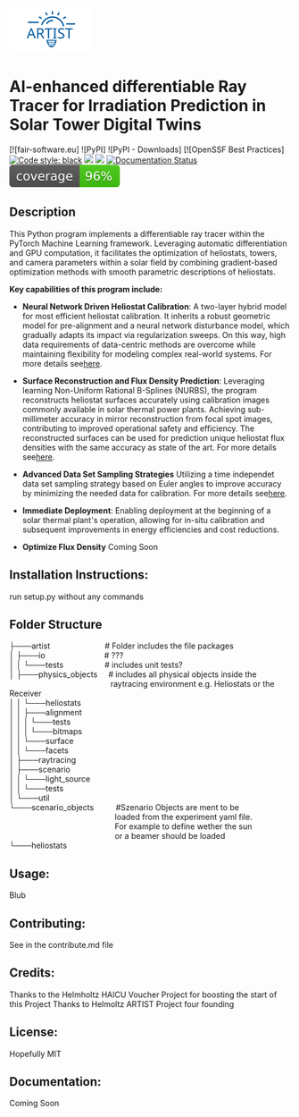 ![ARTIST Logo](logo.svg)

# AI-enhanced differentiable Ray Tracer for Irradiation Prediction in Solar Tower Digital Twins

[![fair-software.eu]
![PyPI]
![PyPI - Downloads]
[![OpenSSF Best Practices]
[![Code style: black](https://img.shields.io/badge/code%20style-black-000000.svg)](https://github.com/psf/black)
[![](https://img.shields.io/badge/Python-3.6+-blue.svg)](https://www.python.org/downloads/)
[![](https://img.shields.io/badge/Contact-max.pargmann%40dlr.de-orange)](mailto:max.pargmann@dlr.de)
[![Documentation Status](https://readthedocs.org/projects/propulate/badge/?version=latest)](https://propulate.readthedocs.io/en/latest/?badge=latest)
![](./coverage.svg)

## Description

This Python program implements a differentiable ray tracer within the PyTorch Machine Learning framework. Leveraging automatic differentiation and GPU computation, it facilitates the optimization of heliostats, towers, and camera parameters within a solar field by combining gradient-based optimization methods with smooth parametric descriptions of heliostats.

**Key capabilities of this program include:**

- **Neural Network Driven Heliostat Calibration**: A two-layer hybrid model for most efficient heliostat calibration. It inherits a robust geometric model for pre-alignment and a neural network disturbance model, which gradually adapts its impact via regularization sweeps. On this way, high data requirements of data-centric methods are overcome while maintaining flexibility for modeling complex real-world systems. For more details see[here](https://doi.org/10.1016/j.solener.2023.111962).  

- **Surface Reconstruction and Flux Density Prediction**: Leveraging learning Non-Uniform Rational B-Splines (NURBS), the program reconstructs heliostat surfaces accurately using calibration images commonly available in solar thermal power plants. Achieving sub-millimeter accuracy in mirror reconstruction from focal spot images, contributing to improved operational safety and efficiency. The reconstructed surfaces can be used for prediction unique heliostat flux densities with the same accuracy as state of the art. For more details see[here](https://doi.org/10.21203/rs.3.rs-2554998/v1).

- **Advanced Data Set Sampling Strategies** Utilizing a time independet data set sampling strategy based on Euler angles to improve accuracy by minimizing the needed data for calibration. For more details see[here](https://doi.org/10.21203/rs.3.rs-2898838/v1).

- **Immediate Deployment**: Enabling deployment at the beginning of a solar thermal plant's operation, allowing for in-situ calibration and subsequent improvements in energy efficiencies and cost reductions.

- **Optimize Flux Density** Coming Soon


## Installation Instructions: 
run setup.py without any commands

## Folder Structure
├───artist&emsp;&emsp;&emsp;&emsp;&emsp;&emsp;&emsp;# Folder includes the file packages                   \
│   ├───io&nbsp;&nbsp;&emsp;&emsp;&emsp;&emsp;&emsp;&emsp;&emsp;# ???                              \
│   │   └───tests&emsp;&emsp;&emsp;&emsp;&emsp;&nbsp;# includes unit tests?                       \
│   ├───physics_objects&nbsp;&nbsp;&nbsp;&nbsp;&nbsp;# includes all physical objects inside the &nbsp;&nbsp;&nbsp;&nbsp;&nbsp;&nbsp;&nbsp;&nbsp;&nbsp;&nbsp;&nbsp;&nbsp;&nbsp;&nbsp;&nbsp;&nbsp;&nbsp;&nbsp;&nbsp;&nbsp;&nbsp;&nbsp;&nbsp;&nbsp;&nbsp;&nbsp;&nbsp;&nbsp;&nbsp;&nbsp;&nbsp;&nbsp;&nbsp;&nbsp;&nbsp;&nbsp;&nbsp;&nbsp;&nbsp;&nbsp;&nbsp;&nbsp;&nbsp;&nbsp;&nbsp;&nbsp;raytracing environment e.g. Heliostats or the Receiver                 \
│   │   └───heliostats                  \
│   │       ├───alignment               \
│   │       │   └───tests               \
│   │       │       └───bitmaps         \
│   │       └───surface                 \
│   │           └───facets              \
│   ├───raytracing                      \
│   ├───scenario                        \
│   │   └───light_source                \
│   │       └───tests                   \
│   └───util                            \
└───scenario_objects&nbsp;&nbsp;&nbsp;&nbsp;&nbsp;&nbsp;&nbsp;&nbsp;&nbsp;&nbsp;#Szenario Objects are ment to be &nbsp;&nbsp;&nbsp;&nbsp;&nbsp;&nbsp;&nbsp;&nbsp;&nbsp;&nbsp;&nbsp;&nbsp;&nbsp;&nbsp;&nbsp;&nbsp;&nbsp;&nbsp;&nbsp;&nbsp;&nbsp;&nbsp;&nbsp;&nbsp;&nbsp;&nbsp;&nbsp;&nbsp;&nbsp;&nbsp;&nbsp;&nbsp;&nbsp;&nbsp;&nbsp;&nbsp;&nbsp;&nbsp;&nbsp;&nbsp;&nbsp;&nbsp;&nbsp;&nbsp;&nbsp;&nbsp;&nbsp;&nbsp;loaded from the experiment yaml file. &nbsp;&nbsp;&nbsp;&nbsp;&nbsp;&nbsp;&nbsp;&nbsp;&nbsp;&nbsp;&nbsp;&nbsp;&nbsp;&nbsp;&nbsp;&nbsp;&nbsp;&nbsp;&nbsp;&nbsp;&nbsp;&nbsp;&nbsp;&nbsp;&nbsp;&nbsp;&nbsp;&nbsp;&nbsp;&nbsp;&nbsp;&nbsp;&nbsp;&nbsp;&nbsp;&nbsp;&nbsp;&nbsp;&nbsp;&nbsp;&nbsp;&nbsp;&nbsp;&nbsp;&nbsp;&nbsp;&nbsp;&nbsp;For example to define wether the sun &nbsp;&nbsp;&nbsp;&nbsp;&nbsp;&nbsp;&nbsp;&nbsp;&nbsp;&nbsp;&nbsp;&nbsp;&nbsp;&nbsp;&nbsp;&nbsp;&nbsp;&nbsp;&nbsp;&nbsp;&nbsp;&nbsp;&nbsp;&nbsp;&nbsp;&nbsp;&nbsp;&nbsp;&nbsp;&nbsp;&nbsp;&nbsp;&nbsp;&nbsp;&nbsp;&nbsp;&nbsp;&nbsp;&nbsp;&nbsp;&nbsp;&nbsp;&nbsp;&nbsp;&nbsp;&nbsp;&nbsp;&nbsp;or a beamer should be loaded                    \
    └───heliostats                      

## Usage: 
Blub


## Contributing: 
See in the contribute.md file

## Credits: 
Thanks to the Helmholtz HAICU Voucher Project for boosting the start of this Project
Thanks to Helmoltz ARTIST Project four founding

## License: 
Hopefully MIT
## Documentation: 
Coming Soon
